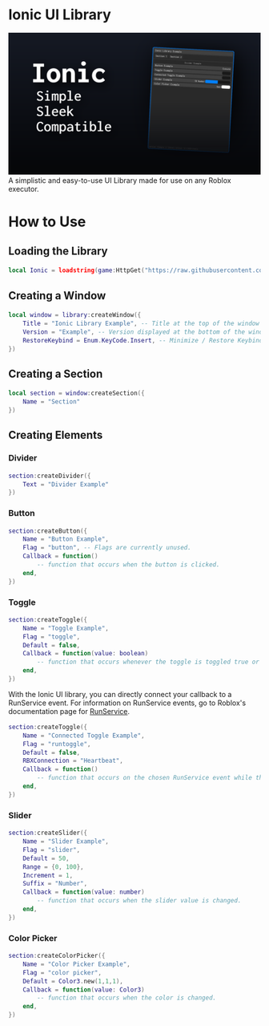 # Ionic UI Library
![Thumbnail](/images/thumbnail.png)
A simplistic and easy-to-use UI Library made for use on any Roblox executor.

# How to Use

## Loading the Library
```lua
local Ionic = loadstring(game:HttpGet("https://raw.githubusercontent.com/OpposedDev/Ionic/refs/heads/main/source/ioniclibrary.lua"))()
```

## Creating a Window
```lua
local window = library:createWindow({
	Title = "Ionic Library Example", -- Title at the top of the window
	Version = "Example", -- Version displayed at the bottom of the window
	RestoreKeybind = Enum.KeyCode.Insert, -- Minimize / Restore Keybind
})
```

## Creating a Section
```lua
local section = window:createSection({
	Name = "Section"
})
```

## Creating Elements
### Divider
```lua
section:createDivider({
	Text = "Divider Example"
})
```

### Button
```lua
section:createButton({
	Name = "Button Example",
	Flag = "button", -- Flags are currently unused.
	Callback = function()
		-- function that occurs when the button is clicked.
	end,
})
```

### Toggle
```lua
section:createToggle({
	Name = "Toggle Example",
	Flag = "toggle",
	Default = false,
	Callback = function(value: boolean)
		-- function that occurs whenever the toggle is toggled true or false.
	end,
})
```

With the Ionic UI library, you can directly connect your callback to a RunService event.
For information on RunService events, go to Roblox's documentation page for [RunService](https://create.roblox.com/docs/reference/engine/classes/RunService#Heartbeat).
```lua
section:createToggle({
	Name = "Connected Toggle Example",
	Flag = "runtoggle",
	Default = false,
	RBXConnection = "Heartbeat",
	Callback = function()
		-- function that occurs on the chosen RunService event while the toggle is toggled true
	end,
})
```

### Slider
```lua
section:createSlider({
	Name = "Slider Example",
	Flag = "slider",
	Default = 50,
	Range = {0, 100},
	Increment = 1,
	Suffix = "Number",
	Callback = function(value: number)
		-- function that occurs when the slider value is changed.
	end,
})
```

### Color Picker
```lua
section:createColorPicker({
	Name = "Color Picker Example",
	Flag = "color picker",
	Default = Color3.new(1,1,1),
	Callback = function(value: Color3)
		-- function that occurs when the color is changed.
	end,
})
```
